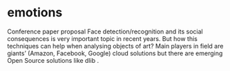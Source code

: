 # emotions
Conference paper proposal
Face detection/recognition and its social consequences is very important topic in recent years. But how this techniques can help when analysing objects of art?
Main players in field are giants’ (Amazon, Facebook, Google) cloud solutions but there are emerging Open Source solutions like dlib .
